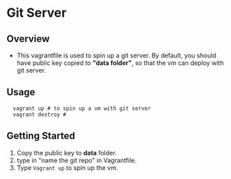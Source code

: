 # Git Server 
## Overview
- This vagrantfile is used to spin up a git server. By default, you should have public key copied to **"data folder"**, so that the vm can deploy with git server.

## Usage
```
  vagrant up # to spin up a vm with git server 
  vagrant destroy #  
```

## Getting Started
1. Copy the public key to **data** folder.
2. type in "name the git repo" in Vagrantfile.
3. Type `Vagrant up` to spin up the vm. 

